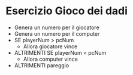 # Esercizio Gioco dei dadi

- Genera un numero per il giocatore
- Genera un numero per il computer
- SE playerNum > pcNum
    - Allora giocatore vince
- ALTRIMENTI SE playerNum < pcNum
    - Allora computer vince
- ALTRIMENTI pareggio